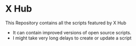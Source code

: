 # X Hub
This Repository contains all the scripts featured by X Hub
- It can contain improved versions of open source scripts.
- I might take very long delays to create or update a script
